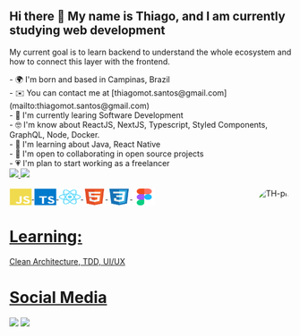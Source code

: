 
## Hi there 👋 My name is Thiago, and I am currently studying web development

<div>
  <p>My current goal is to learn backend to understand the whole ecosystem and how to connect this layer with the frontend.</p>
  <div styles="margin-bottom: 10px">
- 🌍  I'm born and based in Campinas, Brazil </br>
- ✉️  You can contact me at [thiagomot.santos@gmail.com](mailto:thiagomot.santos@gmail.com) </br>
- 🚀  I'm currently learing Software Development </br>
- 🤓  I'm know about ReactJS, NextJS, Typescript, Styled Components, GraphQL, Node, Docker. </br>
- 🧠  I'm learning about Java, React Native </br>
- 🤝  I'm open to collaborating in open source projects </br>
- 💗  I'm plan to start working as a freelancer </br>
  
  </div>
  <a href="https://github.com/Thiago-Mota-Santos">
  <img height="180em" src="https://github-readme-stats.vercel.app/api?username=Thiago-Mota-Santos&show_icons=true&theme=dracula&include_all_commits=true&count_private=true"/>
  <img height="180em" src="https://github-readme-stats.vercel.app/api/top-langs/?username=Thiago-Mota-Santos&layout=compact&langs_count=7&theme=dracula"/>
</div>
<div style="display: inline_block"><br>
  <img align="center" alt="TH-Js" height="30" width="40" src="https://raw.githubusercontent.com/devicons/devicon/master/icons/javascript/javascript-plain.svg">
  <img align="center" alt="TH-Ts" height="30" width="40" src="https://raw.githubusercontent.com/devicons/devicon/master/icons/typescript/typescript-plain.svg">
  <img align="center" alt="TH-React" height="30" width="40" src="https://raw.githubusercontent.com/devicons/devicon/master/icons/react/react-original.svg">
  <img align="center" alt="TH-HTML" height="30" width="40" src="https://raw.githubusercontent.com/devicons/devicon/master/icons/html5/html5-original.svg">
  <img align="center" alt="TH-CSS" height="30" width="40" src="https://raw.githubusercontent.com/devicons/devicon/master/icons/css3/css3-original.svg">
  <img align="center" alt="TH-figma" height="30" width="40" src="https://raw.githubusercontent.com/devicons/devicon/master/icons/figma/figma-original.svg">
  <img align="right" alt="TH-pic" height="150" style="border-radius:50px;" src="https://cdn.discordapp.com/attachments/779812240106455060/980890239151251486/spooky-ougi.png">
  
</div>
  <div>
    <h1>Learning: </h1>
    <p> Clean Architecture, TDD, UI/UX
  </div>
 <h1>Social Media</h1>
<div> 
  <a href = "mailto:lucimara1422@gmail.com"><img src="https://img.shields.io/badge/-Gmail-%23333?style=for-the-badge&logo=gmail&logoColor=white" target="_blank"></a>
  <a href="https://www.linkedin.com/in/thiago-mota-907970251/" target="_blank"><img src="https://img.shields.io/badge/-LinkedIn-%230077B5?style=for-the-badge&logo=linkedin&logoColor=white" target="_blank"></a> 
 

 
</div>


